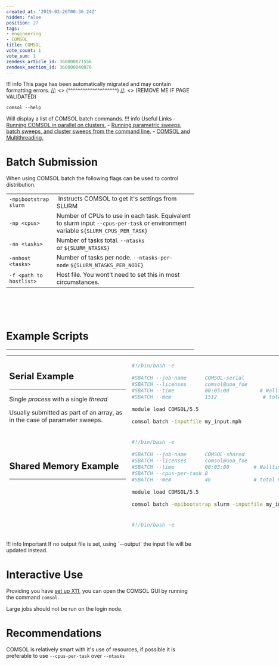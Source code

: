 ```yaml
---
created_at: '2019-03-26T00:36:24Z'
hidden: false
position: 27
tags:
- engineering
- COMSOL
title: COMSOL
vote_count: 1
vote_sum: 1
zendesk_article_id: 360000871556
zendesk_section_id: 360000040076
---
```




[//]: <> (REMOVE ME IF PAGE VALIDATED)
[//]: <> (vvvvvvvvvvvvvvvvvvvv)
!!! info
    This page has been automatically migrated and may contain formatting errors.
[//]: <> (^^^^^^^^^^^^^^^^^^^^)
[//]: <> (REMOVE ME IF PAGE VALIDATED)

``` sl
comsol --help
```

Will display a list of COMSOL batch commands.
!!! info Useful Links
     -   [Running COMSOL in parallel on
         clusters.](https://www.comsol.com/support/knowledgebase/1001/)
     -   [Running parametric sweeps, batch sweeps, and cluster sweeps from
         the command
         line.](https://www.comsol.com/support/knowledgebase/1250/)
     -   [COMSOL and
         Multithreading.](https://www.comsol.com/support/knowledgebase/1096/)

# Batch Submission

When using COMSOL batch the following flags can be used to control
distribution. 

|                         |                                                                                                                                  |
|-------------------------|----------------------------------------------------------------------------------------------------------------------------------|
| `-mpibootstrap slurm`   |  Instructs COMSOL to get it's settings from SLURM                                                                                |
| `-np <cpus>`            | Number of CPUs to use in each task. Equivalent to slurm input `--cpus-per-task` or environment variable `${SLURM_CPUS_PER_TASK}` |
| `-nn <tasks>`           | Number of tasks total. `--ntasks` or `${SLURM_NTASKS}`                                                                           |
| `-nnhost <tasks>`       | Number of tasks per node. `--ntasks-per-node` `${SLURM_NTASKS_PER_NODE}`                                                         |
| `-f <path to hostlist>` | Host file. You wont't need to set this in most circumstances.                                                                    |

#  

# Example Scripts

------------------------------------------------------------------------

<table style="height: 481px; width: 811px;">
<colgroup>
<col style="width: 50%" />
<col style="width: 50%" />
</colgroup>
<tbody>
<tr class="odd">
<td style="width: 506px"><h2 id="serial-example">Serial Example</h2>
<hr />
<p>Single <em>process</em> with a single <em>thread</em></p>
<p>Usually submitted as part of an array, as in the case of parameter
sweeps.</p></td>
<td style="width: 163px"><div class="sourceCode" id="cb1"><pre
class="sourceCode bash"><code class="sourceCode bash"><span id="cb1-1"><a href="#cb1-1" aria-hidden="true" tabindex="-1"></a><span class="co">#!/bin/bash -e</span></span>
<span id="cb1-2"><a href="#cb1-2" aria-hidden="true" tabindex="-1"></a></span>
<span id="cb1-3"><a href="#cb1-3" aria-hidden="true" tabindex="-1"></a><span class="co">#SBATCH --job-name      COMSOL-serial</span></span>
<span id="cb1-4"><a href="#cb1-4" aria-hidden="true" tabindex="-1"></a><span class="co">#SBATCH --licenses      comsol@uoa_foe </span></span>
<span id="cb1-5"><a href="#cb1-5" aria-hidden="true" tabindex="-1"></a><span class="co">#SBATCH --time          00:05:00          # Walltime</span></span>
<span id="cb1-6"><a href="#cb1-6" aria-hidden="true" tabindex="-1"></a><span class="co">#SBATCH --mem           1512               # total mem</span></span>
<span id="cb1-7"><a href="#cb1-7" aria-hidden="true" tabindex="-1"></a></span>
<span id="cb1-8"><a href="#cb1-8" aria-hidden="true" tabindex="-1"></a><span class="ex">module</span> load COMSOL/5.5</span>
<span id="cb1-9"><a href="#cb1-9" aria-hidden="true" tabindex="-1"></a></span>
<span id="cb1-10"><a href="#cb1-10" aria-hidden="true" tabindex="-1"></a><span class="ex">comsol</span> batch <span class="at">-inputfile</span> my_input.mph</span></code></pre></div></td>
</tr>
<tr class="even">
<td style="width: 506px"><h2 id="shared-memory-example">Shared Memory
Example</h2>
<hr />
<p> </p></td>
<td style="width: 163px"><div class="sourceCode" id="cb2"><pre
class="sourceCode bash"><code class="sourceCode bash"><span id="cb2-1"><a href="#cb2-1" aria-hidden="true" tabindex="-1"></a><span class="co">#!/bin/bash -e</span></span>
<span id="cb2-2"><a href="#cb2-2" aria-hidden="true" tabindex="-1"></a></span>
<span id="cb2-3"><a href="#cb2-3" aria-hidden="true" tabindex="-1"></a><span class="co">#SBATCH --job-name      COMSOL-shared</span></span>
<span id="cb2-4"><a href="#cb2-4" aria-hidden="true" tabindex="-1"></a><span class="co">#SBATCH --licenses      comsol@uoa_foe </span></span>
<span id="cb2-5"><a href="#cb2-5" aria-hidden="true" tabindex="-1"></a><span class="co">#SBATCH --time          00:05:00        # Walltime</span></span>
<span id="cb2-6"><a href="#cb2-6" aria-hidden="true" tabindex="-1"></a><span class="co">#SBATCH --cpus-per-task 8</span></span>
<span id="cb2-7"><a href="#cb2-7" aria-hidden="true" tabindex="-1"></a><span class="co">#SBATCH --mem           4G              # total mem</span></span>
<span id="cb2-8"><a href="#cb2-8" aria-hidden="true" tabindex="-1"></a></span>
<span id="cb2-9"><a href="#cb2-9" aria-hidden="true" tabindex="-1"></a><span class="ex">module</span> load COMSOL/5.5</span>
<span id="cb2-10"><a href="#cb2-10" aria-hidden="true" tabindex="-1"></a></span>
<span id="cb2-11"><a href="#cb2-11" aria-hidden="true" tabindex="-1"></a><span class="ex">comsol</span> batch <span class="at">-mpibootstrap</span> slurm <span class="at">-inputfile</span> my_input.mph</span></code></pre></div></td>
</tr>
<tr class="odd">
<td style="width: 506px"><h2 id="distributed-memory-example">Distributed
Memory Example</h2>
<hr />
<p> </p></td>
<td style="width: 163px"><div class="sourceCode" id="cb3"><pre
class="sourceCode bash"><code class="sourceCode bash"><span id="cb3-1"><a href="#cb3-1" aria-hidden="true" tabindex="-1"></a><span class="co">#!/bin/bash -e</span></span>
<span id="cb3-2"><a href="#cb3-2" aria-hidden="true" tabindex="-1"></a></span>
<span id="cb3-3"><a href="#cb3-3" aria-hidden="true" tabindex="-1"></a><span class="co">#SBATCH --job-name      COMSOL-distributed </span></span>
<span id="cb3-4"><a href="#cb3-4" aria-hidden="true" tabindex="-1"></a><span class="co">#SBATCH --licenses      comsol@uoa_foe </span></span>
<span id="cb3-5"><a href="#cb3-5" aria-hidden="true" tabindex="-1"></a><span class="co">#SBATCH --time          00:05:00            # Walltime</span></span>
<span id="cb3-6"><a href="#cb3-6" aria-hidden="true" tabindex="-1"></a><span class="co">#SBATCH --ntasks        8           </span></span>
<span id="cb3-7"><a href="#cb3-7" aria-hidden="true" tabindex="-1"></a><span class="co">#SBATCH --mem-per-cpu   1500                # mem per cpu</span></span>
<span id="cb3-8"><a href="#cb3-8" aria-hidden="true" tabindex="-1"></a></span>
<span id="cb3-9"><a href="#cb3-9" aria-hidden="true" tabindex="-1"></a><span class="ex">module</span> load COMSOL/5.5</span>
<span id="cb3-10"><a href="#cb3-10" aria-hidden="true" tabindex="-1"></a></span>
<span id="cb3-11"><a href="#cb3-11" aria-hidden="true" tabindex="-1"></a><span class="ex">comsolbatch</span> <span class="at">-mpibootstrap</span> slurm <span class="at">-inputfile</span> my_input.mph</span></code></pre></div></td>
</tr>
<tr class="even">
<td class="wysiwyg-text-align-left" style="width: 506px"><h2
id="hybrid-example">Hybrid Example</h2>
<hr />
<p> </p></td>
<td style="width: 163px"><div class="sourceCode" id="cb4"><pre
class="sourceCode bash"><code class="sourceCode bash"><span id="cb4-1"><a href="#cb4-1" aria-hidden="true" tabindex="-1"></a><span class="co">#!/bin/bash -e</span></span>
<span id="cb4-2"><a href="#cb4-2" aria-hidden="true" tabindex="-1"></a></span>
<span id="cb4-3"><a href="#cb4-3" aria-hidden="true" tabindex="-1"></a><span class="co">#SBATCH --job-name         COMSOL-hybrid </span></span>
<span id="cb4-4"><a href="#cb4-4" aria-hidden="true" tabindex="-1"></a><span class="co">#SBATCH --licenses         comsol@uoa_foe</span></span>
<span id="cb4-5"><a href="#cb4-5" aria-hidden="true" tabindex="-1"></a><span class="co">#SBATCH --time             00:05:00          # Walltime</span></span>
<span id="cb4-6"><a href="#cb4-6" aria-hidden="true" tabindex="-1"></a><span class="co">#SBATCH --ntasks           4                 # total mem</span></span>
<span id="cb4-7"><a href="#cb4-7" aria-hidden="true" tabindex="-1"></a><span class="co">#SBATCH --cpus-per-task    16</span></span>
<span id="cb4-8"><a href="#cb4-8" aria-hidden="true" tabindex="-1"></a><span class="co">#SBATCH --mem-per-cpu      1500B             # total mem</span></span>
<span id="cb4-9"><a href="#cb4-9" aria-hidden="true" tabindex="-1"></a></span>
<span id="cb4-10"><a href="#cb4-10" aria-hidden="true" tabindex="-1"></a><span class="ex">module</span> load COMSOL/5.5</span>
<span id="cb4-11"><a href="#cb4-11" aria-hidden="true" tabindex="-1"></a></span>
<span id="cb4-12"><a href="#cb4-12" aria-hidden="true" tabindex="-1"></a><span class="ex">comsol</span> batch <span class="at">-mpibootstrap</span> slurm <span class="at">-inputfile</span> my_input.mph</span></code></pre></div></td>
</tr>
</tbody>
</table>
!!! info Important
     If no output file is set, using `--output` the input file will be
     updated instead.

# Interactive Use

Providing you have [set up
X11](https://support.nesi.org.nz/hc/en-gb/articles/360001075975), you
can open the COMSOL GUI by running the command `comsol`.

Large jobs should not be run on the login node.

# Recommendations

COMSOL is relatively smart with it's use of resources, if possible it is
preferable to use `--cpus-per-task` over `--ntasks`

<!--
<h1 id="best-practices">Resource requirements</h1>
<hr>
<p>
  COMSOL does not support MPI therefore <code>#SBATCH --ntasks</code> should never
  be greater than 1.
</p>
<p>
  Memory requirements depend on job type, but will scale up with number of CPUs
  ≈ linearly.
</p>
<p>
  Hyper-threading can benefit jobs using less than
  <dfn class="dictionary-of-numbers">8 CPUs</dfn>, but is not recommended on larger
  jobs.
</p>
<p>
  <em>Performance is highly depended on the model used. The above should only be used as a very rough guide.</em>
</p>
<p>
  <img src="https://support.nesi.org.nz/hc/article_attachments/360002021216/speedup_smoothed.png" alt="speedup_smoothed.png" width="1001" height="576">
</p>
-->
